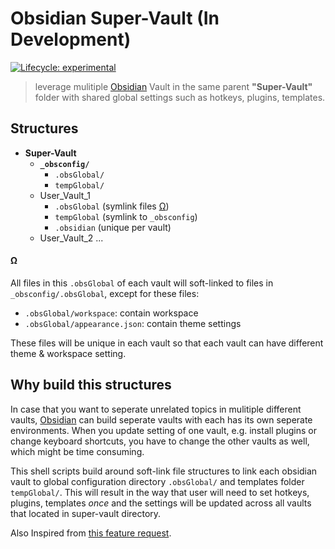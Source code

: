 # Obsidian Super-Vault (In Development)

<!-- badges: start -->

[![Lifecycle:
experimental](https://img.shields.io/badge/lifecycle-experimental-orange.svg)](https://lifecycle.r-lib.org/articles/stages.html#experimental)
<!-- badges: end -->

> leverage mulitiple [Obsidian](https://obsidian.md) Vault in the same parent **"Super-Vault"** folder with shared global settings such as hotkeys, plugins, templates.

## Structures

- **Super-Vault**
	- **`_obsconfig/`** 
		- `.obsGlobal/`
		- `tempGlobal/`
	- User_Vault_1
		- `.obsGlobal` (symlink files [Ω](#ω))
		- `tempGlobal` (symlink to `_obsconfig`)
		- `.obsidian` (unique per vault)
    - User_Vault_2 ...


#### Ω 

All files in this `.obsGlobal` of each vault will soft-linked to files in `_obsconfig/.obsGlobal`, except for these files:

 - `.obsGlobal/workspace`: contain workspace
 - `.obsGlobal/appearance.json`: contain theme settings

These files will be unique in each vault so that each vault can have different theme & workspace setting.

## Why build this structures

In case that you want to seperate unrelated topics in mulitiple different vaults, [Obsidian](https://obsidian.md) can build seperate vaults with each has its own seperate environments. When you update setting of one vault, e.g. install plugins or change keyboard shortcuts, you have to change the other vaults as well, which might be time consuming.

This shell scripts build around soft-link file structures to link each obsidian vault to global configuration directory `.obsGlobal/` and templates folder `tempGlobal/`. This will result in the way that user will need to set hotkeys, plugins, templates *once* and the settings will be updated across all vaults that located in super-vault directory. 



Also Inspired from [this feature request](https://forum.obsidian.md/t/global-settings/1364).

